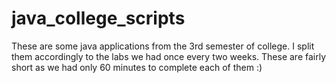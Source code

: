 # java_college_scripts 

These are some java applications from the 3rd semester of college.
I split them accordingly to the labs we had once every two weeks.
These are fairly short as we had only 60 minutes to complete each of them :)
